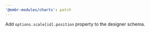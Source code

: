 ```yaml
---
'@embr-modules/charts': patch
---
```


Add `options.scale[id].position` property to the designer schema.